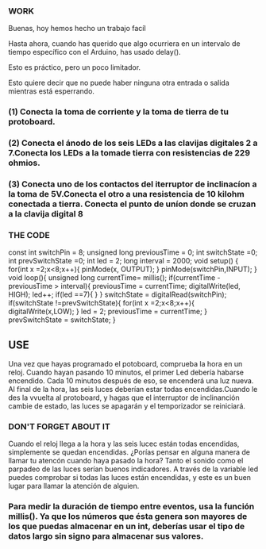 ### WORK

Buenas, hoy hemos hecho un trabajo facíl

Hasta ahora, cuando has querido que algo ocurriera en un intervalo de tiempo específico con el Arduino, has usado delay().

Esto es práctico, pero un poco limitador.

Esto quiere decir que no puede haber ninguna otra entrada o salida mientras está esperrando.

### (1) Conecta la toma de corriente y la toma de tierra de tu protoboard.

### (2) Conecta el ánodo de los seis LEDs a las clavijas digitales 2 a 7.Conecta los LEDs a la tomade tierra con resistencias de 229 ohmios.

### (3) Conecta uno de los contactos del iterruptor de inclinacíon a la toma de 5V.Conecta el otro a una resistencia de 10 kilohm conectada a tierra. Conecta el punto de uníon donde se cruzan a la clavija digital 8

### THE CODE

const int switchPin = 8;
unsigned long previousTime = 0;
int switchState =0;
int prevSwitchState =0;
int led = 2;
long interval = 2000;
void setup() {
  for(int x =2;x<8;x++){
    pinMode(x, OUTPUT);
  }
  pinMode(switchPin,INPUT);
}
void loop(){
  unsigned long currentTime= millis();
  if(currentTime - previousTime > interval){
    previousTime = currentTime;
digitalWrite(led, HIGH);
led++;
if(led ==7){
   }
}
switchState = digitalRead(switchPin);
if(switchState !=prevSwitchState){
  for(int x =2;x<8;x++){
    digitalWrite(x,LOW);
  }
led = 2;
previousTime = currentTime;
}
prevSwitchState = switchState;
}

## USE

Una vez que hayas programado el potoboard, comprueba la hora en un reloj. Cuando hayan pasando 10 minutos, el primer Led debería habarse encendido. Cada 10 minutos después de eso, se encenderá una luz nueva. Al final de la hora, las seis luces deberían estar todas encendidas.Cuando le des la vvuelta al protoboard, y hagas que el interruptor de inclinanción cambie de estado, las luces se apagarán y el temporizador se reiniciará.

### DON'T FORGET ABOUT IT

Cuando el reloj llega a la hora y las seis lucec están todas encendidas, simplemente se quedan encendidas. ¿Porías pensar en alguna manera de llamar tu atencón cuando haya pasado la hora? Tanto el sonido como el parpadeo de las luces serían buenos indicadores. A través de la variable led puedes comprobar si todas las luces están encendidas, y este es un buen lugar para llamar la atención de alguien.

### Para medir la duración de tiempo entre eventos, usa la función millis(). Ya que los números que ésta genera son mayores de los que puedas almacenar en un int, deberías usar el tipo de datos largo sin signo para almacenar sus valores.


